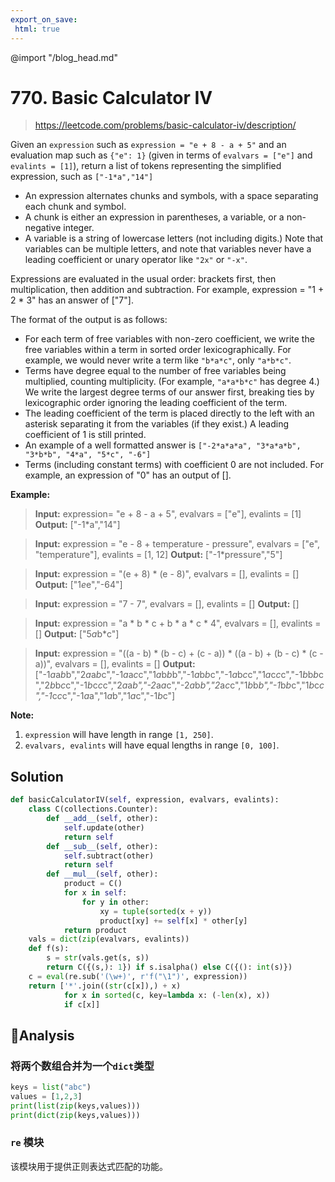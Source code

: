 ```yaml
---
export_on_save:
 html: true
---
```

@import "/blog_head.md"

# 770. Basic Calculator IV

> https://leetcode.com/problems/basic-calculator-iv/description/

Given an `expression` such as `expression = "e + 8 - a + 5"` and an evaluation map such as `{"e": 1}` (given in terms of `evalvars = ["e"]` and `evalints = [1]`), return a list of tokens representing the simplified expression, such as `["-1*a","14"]`

- An expression alternates chunks and symbols, with a space separating each chunk and symbol.
- A chunk is either an expression in parentheses, a variable, or a non-negative integer.
- A variable is a string of lowercase letters (not including digits.) Note that variables can be multiple letters, and note that variables never have a leading coefficient or unary operator like `"2x"` or `"-x"`.

Expressions are evaluated in the usual order: brackets first, then multiplication, then addition and subtraction. For example, expression = "1 + 2 * 3" has an answer of ["7"].

The format of the output is as follows:

- For each term of free variables with non-zero coefficient, we write the free variables within a term in sorted order lexicographically. For example, we would never write a term like `"b*a*c"`, only `"a*b*c"`.
- Terms have degree equal to the number of free variables being multiplied, counting multiplicity. (For example, `"a*a*b*c"` has degree 4.) We write the largest degree terms of our answer first, breaking ties by lexicographic order ignoring the leading coefficient of the term.
- The leading coefficient of the term is placed directly to the left with an asterisk separating it from the variables (if they exist.)  A leading coefficient of 1 is still printed.
- An example of a well formatted answer is `["-2*a*a*a", "3*a*a*b", "3*b*b", "4*a", "5*c", "-6"] `
- Terms (including constant terms) with coefficient 0 are not included.  For example, an expression of "0" has an output of [].

**Example:**
> **Input:** expression= "e + 8 - a + 5", evalvars = ["e"], evalints = [1]
**Output:** ["-1*a","14"]

>**Input:** expression = "e - 8 + temperature - pressure",
evalvars = ["e", "temperature"], evalints = [1, 12]
**Output:** ["-1*pressure","5"]

> **Input:** expression = "(e + 8) * (e - 8)", evalvars = [], evalints = []
**Output:** ["1*e*e","-64"]

> **Input:** expression = "7 - 7", evalvars = [], evalints = []
**Output:** []

> **Input:** expression = "a * b * c + b * a * c * 4", evalvars = [], evalints = []
**Output:** ["5*a*b*c"]

> **Input:** expression = "((a - b) * (b - c) + (c - a)) * ((a - b) + (b - c) * (c - a))", evalvars = [], evalints = []
**Output:** ["-1*a*a*b*b","2*a*a*b*c","-1*a*a*c*c","1*a*b*b*b","-1*a*b*b*c","-1*a*b*c*c","1*a*c*c*c","-1*b*b*b*c","2*b*b*c*c","-1*b*c*c*c","2*a*a*b","-2*a*a*c","-2*a*b*b","2*a*c*c","1*b*b*b","-1*b*b*c","1*b*c*c","-1*c*c*c","-1*a*a","1*a*b","1*a*c","-1*b*c"]

**Note:**

1. `expression` will have length in range `[1, 250]`.
2. `evalvars, evalints` will have equal lengths in range `[0, 100]`.

## Solution

```python
def basicCalculatorIV(self, expression, evalvars, evalints):
    class C(collections.Counter):
        def __add__(self, other):
            self.update(other)
            return self
        def __sub__(self, other):
            self.subtract(other)
            return self
        def __mul__(self, other):
            product = C()
            for x in self:
                for y in other:
                    xy = tuple(sorted(x + y))
                    product[xy] += self[x] * other[y]
            return product
    vals = dict(zip(evalvars, evalints))
    def f(s):
        s = str(vals.get(s, s))
        return C({(s,): 1}) if s.isalpha() else C({(): int(s)})
    c = eval(re.sub('(\w+)', r'f("\1")', expression))
    return ['*'.join((str(c[x]),) + x)
            for x in sorted(c, key=lambda x: (-len(x), x))
            if c[x]]
```
## Analysis

### 将两个数组合并为一个`dict`类型

```python {cmd}
keys = list("abc")
values = [1,2,3]
print(list(zip(keys,values)))
print(dict(zip(keys,values)))
```
### `re` 模块

该模块用于提供正则表达式匹配的功能。

